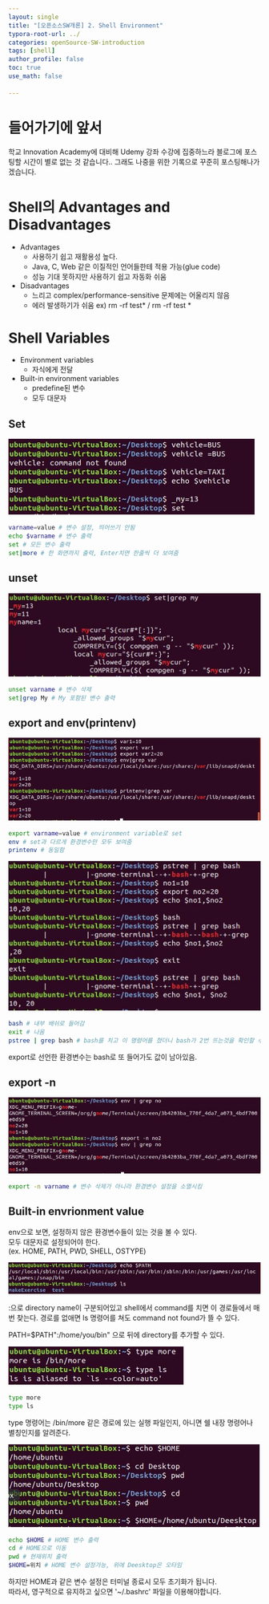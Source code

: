 ```yaml
---
layout: single
title: "[오픈소스SW개론] 2. Shell Environment"
typora-root-url: ../
categories: openSource-SW-introduction
tags: [shell]
author_profile: false
toc: true
use_math: false

---
```




# 들어가기에 앞서 #

학교 Innovation Academy에 대비해 Udemy 강좌 수강에 집중하느라 블로그에 포스팅할 시간이 별로 없는 것 같습니다..
그래도 나중을 위한 기록으로 꾸준히 포스팅해나가겠습니다.

# Shell의 Advantages and Disadvantages

* Advantages
  * 사용하기 쉽고 재활용성 높다.
  * Java, C, Web 같은 이질적인 언어들한테 적용 가능(glue code)
  * 성능 기대 못하지만 사용하기 쉽고 자동화 쉬움
* Disadvantages
  * 느리고 complex/performance-sensitive 문제에는 어울리지 않음
  * 에러 발생하기가 쉬움
    ex) rm -rf test* / rm -rf test *

# Shell Variables

* Environment variables
  * 자식에게 전달
* Built-in environment variables
  * predefine된 변수
  * 모두 대문자

## Set

![tmp1](/images/2023-09-13-shellEnvironment/tmp1.JPG)

```bash
varname=value # 변수 설정, 띄어쓰기 안됨
echo $varname # 변수 출력
set # 모든 변수 출력
set|more # 한 화면까지 출력, Enter치면 한줄씩 더 보여줌
```

## unset

![temp2](/images/2023-09-13-shellEnvironment/temp2.JPG)

```bash
unset varname # 변수 삭제
set|grep My # My 포함된 변수 출력
```

## export and env(printenv)

![temp3](/images/2023-09-13-shellEnvironment/temp3.JPG)

```bash
export varname=value # environment variable로 set
env # set과 다르게 환경변수만 모두 보여줌
printenv # 동일함
```

![temp4](/images/2023-09-13-shellEnvironment/temp4.JPG)

```bash
bash # 내부 배쉬로 들어감
exit # 나옴
pstree | grep bash # bash를 치고 이 명령어를 쳤더니 bash가 2번 뜨는것을 확인할 수 있음
```

export로 선언한 환경변수는 bash로 또 들어가도 값이 남아있음.

## export -n

![tmp5](/images/2023-09-13-shellEnvironment/tmp5.JPG)

```bash
export -n varname # 변수 삭제가 아니라 환경변수 설정을 소멸시킴
```

## Built-in envrionment value

env으로 보면, 설정하지 않은 환경변수들이 있는 것을 볼 수 있다.  
모두 대문자로 설정되어야 한다.  
(ex. HOME, PATH, PWD, SHELL, OSTYPE)

![tno6](/images/2023-09-13-shellEnvironment/tno6.JPG)

:으로 directory name이 구분되어있고 shell에서 command를 치면 이 경로들에서 매번 찾는다. 경로를 없애면 ls 명령어를 쳐도 command not found가 뜰 수 있다.

PATH=$PATH":/home/you/bin" 으로 뒤에 directory를 추가할 수 있다.

![tmp6](/images/2023-09-14-shellEnvironment/tmp6.JPG)

```bash
type more
type ls
```

type 명령어는 /bin/more 같은 경로에 있는 실행 파일인지, 아니면 쉘 내장 명령어나 별칭인지를 알려준다.

![tmp7](/images/2023-09-14-shellEnvironment/tmp7.JPG)

```bash
echo $HOME # HOME 변수 출력
cd # HOME으로 이동
pwd # 현재위치 출력
$HOME=위치 # HOME 변수 설정가능, 위에 Deesktop은 오타임
```

하지만 HOME과 같은 변수 설정은 터미널 종료시 모두 초기화가 됩니다.  
따라서, 영구적으로 유지하고 싶으면 '~/.bashrc' 파일을 이용해야합니다.